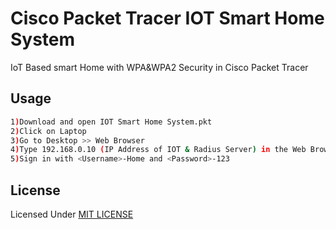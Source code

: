 # Cisco Packet Tracer IOT Smart Home System
IoT Based smart Home with WPA&WPA2 Security in Cisco Packet Tracer
## Usage
```bash
1)Download and open IOT Smart Home System.pkt 
2)Click on Laptop
3)Go to Desktop >> Web Browser 
4)Type 192.168.0.10 (IP Address of IOT & Radius Server) in the Web Browser and click Go
5)Sign in with <Username>-Home and <Password>-123
```
## License
Licensed Under [MIT LICENSE](LICENSE)

